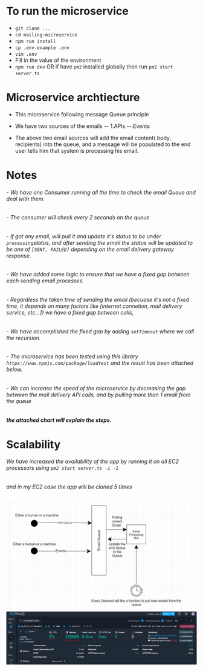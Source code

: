 # To run the microservice
 - `git clone ...`
 - `cd mailing-microservice`
 - `npm run install `
 - `cp .env.example .env`
 - `vim .env`
 - Fill in the value of the environment
 - `npm run dev` OR if have `pm2` installed globally then run `pm2 start server.ts`

# Microservice archtiecture
- This microservice following message Queue principle
-  We have two sources of the emails 
--  1.APIs
--.Events

- The above two email sources will add the email content( body, recipients) into the queue, and a message will be populated to the end user tells him that system is processing his email.
# Notes
###### -  We have one Consumer running all the time to check the email Queue and deal with them.
###### - The consumer will check every 2 seconds on the queue
######  - If got any email, will pull it and update it's status to be  under `processing`status, and after sending the email the status will be updated to be one of `[SENT, FAILED]` depending on the email delivery gateway response.
######  - We have added some logic to ensure that we have a fixed gap between each sending email processes.
###### - Regardless the taken time of sending the email (becuase it's not a fixed time, it depends on many factors like [internet connetion, mail delivery service, etc...]) we have a fixed gap between calls,
###### - We have accomplished the fixed gap by adding `setTimeout` where we call the recursion.
 ###### - The microservice has been tested using this library `https://www.npmjs.com/package/loadtest`  and the result has been attached below.
 ###### - We can increase the speed of the microservice by decreasing the gap between the mail delivery API calls, and by pulling more than 1 email from the queue


#####  the attached chart will explain the steps.



#  Scalability
###### We have increased the availability of the app by running it on all EC2 processors using `pm2 start server.ts -i -1` 
###### and in my EC2 case the app will be cloned 5 times





![alt text](https://github.com/mwj-1992/mailing-microservice/blob/master/assets/images/Diagram.JPG?raw=true)
![alt text](https://github.com/mwj-1992/mailing-microservice/blob/master/assets/images/Benchmarks.JPG?raw=true)


